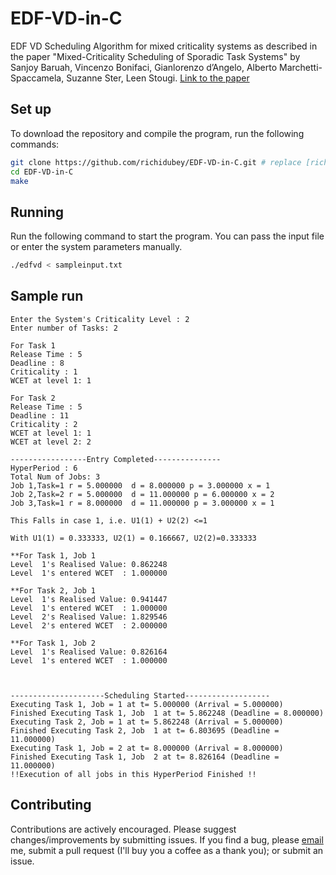 # EDF-VD-in-C

EDF VD Scheduling Algorithm for mixed criticality systems as described in the paper "Mixed-Criticality Scheduling of Sporadic Task Systems" by Sanjoy Baruah, Vincenzo Bonifaci, Gianlorenzo d’Angelo, Alberto Marchetti-Spaccamela, Suzanne Ster, Leen Stougi. [Link to the paper](https://inria.hal.science/hal-00643987)

## Set up

To download the repository and compile the program, run the following commands:    

```bash
git clone https://github.com/richidubey/EDF-VD-in-C.git # replace [richidubey] with your github username if you fork first.
cd EDF-VD-in-C
make
``` 


## Running

Run the following command to start the program. You can pass the input file or enter the system parameters manually.    

```bash
./edfvd < sampleinput.txt
```

## Sample run
```
Enter the System's Criticality Level : 2
Enter number of Tasks: 2

For Task 1
Release Time : 5
Deadline : 8
Criticality : 1 
WCET at level 1: 1

For Task 2
Release Time : 5
Deadline : 11
Criticality : 2
WCET at level 1: 1
WCET at level 2: 2

-----------------Entry Completed---------------
HyperPeriod : 6
Total Num of Jobs: 3
Job 1,Task=1 r = 5.000000  d = 8.000000 p = 3.000000 x = 1
Job 2,Task=2 r = 5.000000  d = 11.000000 p = 6.000000 x = 2
Job 3,Task=1 r = 8.000000  d = 11.000000 p = 3.000000 x = 1

This Falls in case 1, i.e. U1(1) + U2(2) <=1

With U1(1) = 0.333333, U2(1) = 0.166667, U2(2)=0.333333

**For Task 1, Job 1
Level  1's Realised Value: 0.862248
Level  1's entered WCET  : 1.000000

**For Task 2, Job 1
Level  1's Realised Value: 0.941447
Level  1's entered WCET  : 1.000000
Level  2's Realised Value: 1.829546
Level  2's entered WCET  : 2.000000

**For Task 1, Job 2
Level  1's Realised Value: 0.826164
Level  1's entered WCET  : 1.000000



---------------------Scheduling Started-------------------
Executing Task 1, Job = 1 at t= 5.000000 (Arrival = 5.000000)
Finished Executing Task 1, Job  1 at t= 5.862248 (Deadline = 8.000000) 
Executing Task 2, Job = 1 at t= 5.862248 (Arrival = 5.000000)
Finished Executing Task 2, Job  1 at t= 6.803695 (Deadline = 11.000000) 
Executing Task 1, Job = 2 at t= 8.000000 (Arrival = 8.000000)
Finished Executing Task 1, Job  2 at t= 8.826164 (Deadline = 11.000000) 
!!Execution of all jobs in this HyperPeriod Finished !! 
```


## Contributing

Contributions are actively encouraged. Please suggest changes/improvements by submitting issues. If you find a bug, please [email](mailto:richidubey@gmail.com) me, submit a pull request (I'll buy you a coffee as a thank you); or submit an issue.

